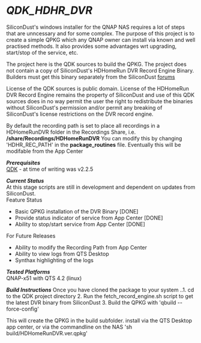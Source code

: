 # *QDK_HDHR_DVR*  
SiliconDust's windows installer for the QNAP NAS requires a lot of steps that are unncessary and for some complex.
The purpose of this project is to create a simple QPKG which any QNAP owner can install via known and well practised methods.
It also provides some advantages wrt upgrading, start/stop of the service, etc.

The project here is the QDK sources to build the QPKG.
The project does not contain a copy of SiliconDust's HDHomeRun DVR Record Engine Binary. Builders must get this binary separately from the SiliconDust [forums](https://www.silicondust.com/forum/viewforum.php?f=119)

License of the QDK sources is public domain.
License of the HDHomeRun DVR Record Engine remains the property of SiliconDust and use of this QDK sources does in no way permit the user the right to redistribute the binaries without SiliconDust's permission and/or permit any breaking of SiliconDust's license restrictions on the DVR record engine.

By default the recording path is set to place all recordings in a HDHomeRunDVR folder in the Recordings Share, i.e. **/share/Recordings/HDHomeRunDVR**
You can modify this by changing 'HDHR_REC_PATH' in the **package_routines** file.
Eventually this will be modifable from the App Center

**_Prerequisites_**  
[QDK](http://forum.qnap.com/viewtopic.php?f=128&t=36132) - at time of writing was v2.2.5  

**_Current Status_**  
At this stage scripts are still in development and dependent on updates from SiliconDust.  
Feature Status
- Basic QPKG installation of the DVR Binary [DONE]
- Provide status indicator of service from App Center [DONE]
- Ability to stop/start service from App Center [DONE]

For Future Releases
- Ability to modify the Recording Path from App Center
- Ability to view logs from QTS Desktop
- Synthax highlighting of the logs

**_Tested Platforms_**  
QNAP-x51 with QTS 4.2  (linux)

**_Build Instructions_**
Once you have cloned the package to your system
..1. cd to the QDK project directory
2. Run the fetch_record_engine.sh script to get the latest DVR binary from SiliconDust
3. Build the QPKG with 'qbuild --force-config' 

This will create the QPKG in the build subfolder.
install via the QTS Desktop app center, or via the commandline on the NAS 'sh build/HDHomeRunDVR.ver.qpkg'

